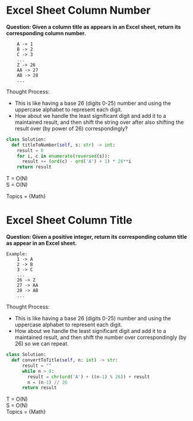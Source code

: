# Excel Sheet Column Number

<b>Question: Given a column title as appears in an Excel sheet, return its corresponding column number.</b>

```
    A -> 1
    B -> 2
    C -> 3
    ...
    Z -> 26
    AA -> 27
    AB -> 28 
    ...
```

Thought Process:
* This is like having a base 26 (digits 0-25) number and using the uppercase alphabet to represent each digit.
* How about we handle the least significant digit and add it to a maintained result, and then shift the string over after also shifting the result over (by power of 26) correspondingly?

```python
class Solution:
  def titleToNumber(self, s: str) -> int:
    result = 0
    for i, c in enumerate(reversed(s)):
      result += (ord(c) - ord('A') + 1) * 26**i 
    return result
```

T = O(N)  
S = O(N)  

Topics = {Math}

# Excel Sheet Column Title

<b>Question: Given a positive integer, return its corresponding column title as appear in an Excel sheet.</b>

```
Example:
    1 -> A
    2 -> B
    3 -> C
    ...
    26 -> Z
    27 -> AA
    28 -> AB 
    ...
```

Thought Process:
* This is like having a base 26 (digits 0-25) number and using the uppercase alphabet to represent each digit.
* How about we handle the least significant digit and add it to a maintained result, and then shift the number over correspondingly (by 26) so we can repeat.

```python
class Solution:
  def convertToTitle(self, n: int) -> str:      
      result = ""  
      while n > 0:
        result = chr(ord('A') + ((n-1) % 26)) + result
        n = (n-1) // 26
      return result
```

T = O(N)  
S = O(N)  
Topics = {Math}
